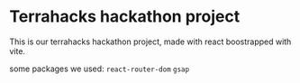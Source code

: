 # Terrahacks hackathon project
This is our terrahacks hackathon project, made with react boostrapped with vite.

some packages we used:
`react-router-dom`
`gsap`